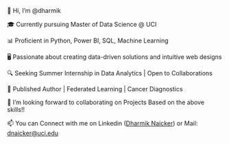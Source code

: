 👋 Hi, I’m @dharmik

🎓 Currently pursuing Master of Data Science @ UCI

📊 Proficient in Python, Power BI, SQL, Machine Learning

🖥️ Passionate about creating data-driven solutions and intuitive web designs

🔍 Seeking Summer Internship in Data Analytics | Open to Collaborations

🚀 Published Author | Federated Learning | Cancer Diagnostics

💞️ I’m looking forward to collaborating on Projects Based on the above skills!!

📫 You can Connect with me on Linkedin ([Dharmik Naicker](https://www.linkedin.com/in/dharmiknaicker/)) or Mail: dnaicker@uci.edu

<!---
not-dharmik/not-dharmik is a ✨ special ✨ repository because its `README.md` (this file) appears on your GitHub profile.
You can click the Preview link to take a look at your changes.
--->
